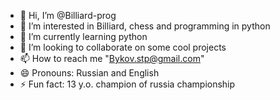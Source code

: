 - 👋 Hi, I’m @Billiard-prog
- 👀 I’m interested in Billiard, chess and programming in python
- 🌱 I’m currently learning python
- 💞️ I’m looking to collaborate on some cool projects
- 📫 How to reach me "Bykov.stp@gmail.com"
- 😄 Pronouns: Russian and English
- ⚡ Fun fact: 13 y.o. champion of russia championship

<!---
Billiard-prog/Billiard-prog is a ✨ special ✨ repository because its `README.md` (this file) appears on your GitHub profile.
You can click the Preview link to take a look at your changes.
--->
